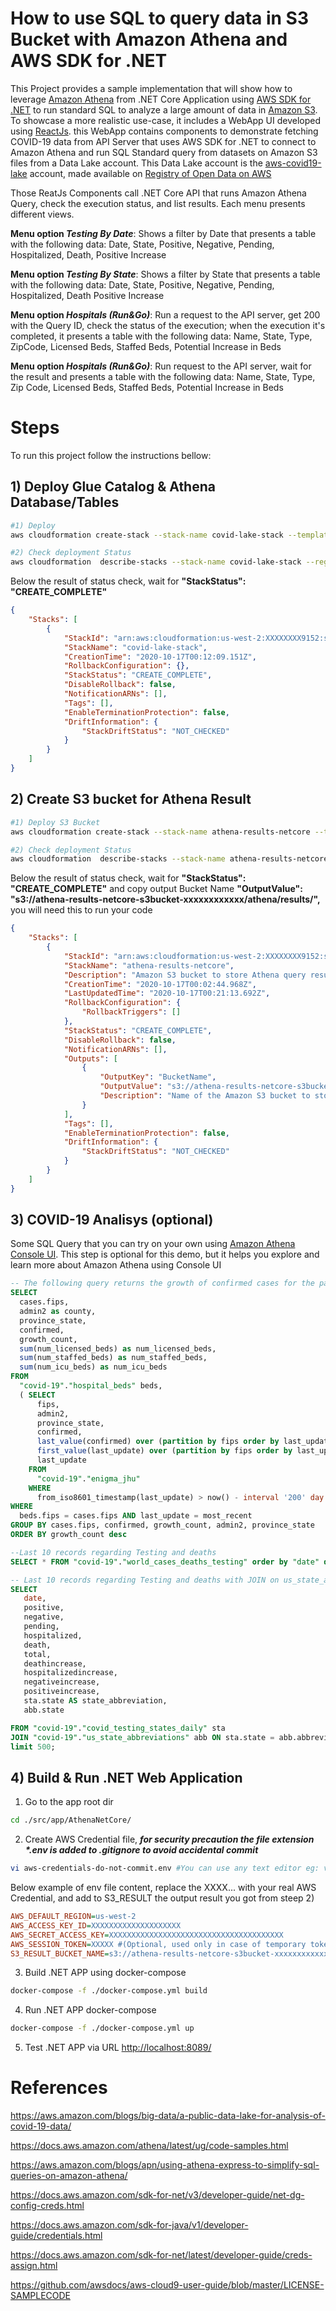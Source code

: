 # How to use SQL to query data in S3 Bucket with Amazon Athena and AWS SDK for .NET

This Project provides a sample implementation that will show how to leverage [Amazon Athena](https://aws.amazon.com/athena/) from .NET Core Application using [AWS SDK for .NET](https://docs.aws.amazon.com/sdk-for-net/v3/developer-guide/welcome.html) to run standard SQL to analyze a large amount of data in [Amazon S3](https://aws.amazon.com/s3/).
To showcase a more realistic use-case, it includes a WebApp UI developed using [ReactJs](https://reactjs.org/). this WebApp contains components to demonstrate fetching COVID-19 data from API Server that uses AWS SDK for .NET to connect to Amazon Athena and run SQL Standard query from datasets on Amazon S3 files from a Data Lake account. This Data Lake account is the [aws-covid19-lake](https://registry.opendata.aws/aws-covid19-lake/) account, made available on [Registry of Open Data on AWS](https://registry.opendata.aws/)

Those ReatJs Components call .NET Core API that runs Amazon Athena Query, check the execution status, and list results. Each menu presents different views.

**Menu option _Testing By Date_**: Shows a filter by Date that presents a table with the following data: Date, State, Positive, Negative, Pending, Hospitalized, Death, Positive Increase

**Menu option _Testing By State_**: Shows a filter by State that presents a table with the following data: Date, State, Positive, Negative, Pending, Hospitalized, Death Positive Increase

**Menu option _Hospitals (Run&Go)_**: Run a request to the API server, get 200 with the Query ID, check the status of the execution; when the execution it's completed, it presents a table with the following data: Name, State, Type, ZipCode, Licensed Beds, Staffed Beds, Potential Increase in Beds

**Menu option _Hospitals (Run&Go)_**: Run request to the API server, wait for the result and presents a table with the following data: Name, State, Type, Zip Code, Licensed Beds, Staffed Beds, Potential Increase in Beds

# Steps

To run this project follow the instructions bellow:

## 1) Deploy Glue Catalog & Athena Database/Tables

```bash
#1) Deploy
aws cloudformation create-stack --stack-name covid-lake-stack --template-url https://covid19-lake.s3.us-east-2.amazonaws.com/cfn/CovidLakeStack.template.json --region us-west-2

#2) Check deployment Status
aws cloudformation  describe-stacks --stack-name covid-lake-stack --region us-west-2
```

Below the result of status check, wait for **"StackStatus": "CREATE_COMPLETE"**

```json
{
    "Stacks": [
        {
            "StackId": "arn:aws:cloudformation:us-west-2:XXXXXXXX9152:stack/covid-lake-stack/xxxxxxxx-100d-11eb-87ef-xxxxxxxxxxx",
            "StackName": "covid-lake-stack",
            "CreationTime": "2020-10-17T00:12:09.151Z",
            "RollbackConfiguration": {},
            "StackStatus": "CREATE_COMPLETE",
            "DisableRollback": false,
            "NotificationARNs": [],
            "Tags": [],
            "EnableTerminationProtection": false,
            "DriftInformation": {
                "StackDriftStatus": "NOT_CHECKED"
            }
        }
    ]
}
```

## 2) Create S3 bucket for Athena Result

```bash
#1) Deploy S3 Bucket
aws cloudformation create-stack --stack-name athena-results-netcore --template-body file://s3-athena-result.template.yaml --region us-west-2

#2) Check deployment Status
aws cloudformation  describe-stacks --stack-name athena-results-netcore --region us-west-2
```

Below the result of status check, wait for **"StackStatus": "CREATE_COMPLETE"** and copy output Bucket Name **"OutputValue": "s3://athena-results-netcore-s3bucket-xxxxxxxxxxxx/athena/results/",** you will need this to run your code

```json
{
    "Stacks": [
        {
            "StackId": "arn:aws:cloudformation:us-west-2:XXXXXXXX9152:stack/athena-results-netcore/xxxxxxxx-100c-11eb-889f-xxxxxxxxxxx",
            "StackName": "athena-results-netcore",
            "Description": "Amazon S3 bucket to store Athena query results",
            "CreationTime": "2020-10-17T00:02:44.968Z",
            "LastUpdatedTime": "2020-10-17T00:21:13.692Z",
            "RollbackConfiguration": {
                "RollbackTriggers": []
            },
            "StackStatus": "CREATE_COMPLETE",
            "DisableRollback": false,
            "NotificationARNs": [],
            "Outputs": [
                {
                    "OutputKey": "BucketName",
                    "OutputValue": "s3://athena-results-netcore-s3bucket-xxxxxxxxxxxx/athena/results/",
                    "Description": "Name of the Amazon S3 bucket to store Athena query results"
                }
            ],
            "Tags": [],
            "EnableTerminationProtection": false,
            "DriftInformation": {
                "StackDriftStatus": "NOT_CHECKED"
            }
        }
    ]
}
```

## 3) COVID-19 Analisys (optional)

Some SQL Query that you can try on your own using [Amazon Athena Console UI]((https://us-west-2.console.aws.amazon.com/athena/home?region=us-west-2#query/)). This step is optional for this demo, but it helps you explore and learn more about Amazon Athena using Console UI

```sql
-- The following query returns the growth of confirmed cases for the past 7 days joined side-by-side with hospital bed availability, broken down by US county:
SELECT 
  cases.fips, 
  admin2 as county, 
  province_state, 
  confirmed,
  growth_count, 
  sum(num_licensed_beds) as num_licensed_beds, 
  sum(num_staffed_beds) as num_staffed_beds, 
  sum(num_icu_beds) as num_icu_beds
FROM 
  "covid-19"."hospital_beds" beds, 
  ( SELECT 
      fips, 
      admin2, 
      province_state, 
      confirmed, 
      last_value(confirmed) over (partition by fips order by last_update) - first_value(confirmed) over (partition by fips order by last_update) as growth_count,
      first_value(last_update) over (partition by fips order by last_update desc) as most_recent,
      last_update
    FROM  
      "covid-19"."enigma_jhu" 
    WHERE 
      from_iso8601_timestamp(last_update) > now() - interval '200' day AND country_region = 'US') cases
WHERE 
  beds.fips = cases.fips AND last_update = most_recent
GROUP BY cases.fips, confirmed, growth_count, admin2, province_state
ORDER BY growth_count desc

--Last 10 records regarding Testing and deaths
SELECT * FROM "covid-19"."world_cases_deaths_testing" order by "date" desc limit 10;

-- Last 10 records regarding Testing and deaths with JOIN on us_state_abbreviations to list State name
SELECT 
   date,
   positive,
   negative,
   pending,
   hospitalized,
   death,
   total,
   deathincrease,
   hospitalizedincrease,
   negativeincrease,
   positiveincrease,
   sta.state AS state_abbreviation,
   abb.state 

FROM "covid-19"."covid_testing_states_daily" sta
JOIN "covid-19"."us_state_abbreviations" abb ON sta.state = abb.abbreviation
limit 500;
```

## 4) Build & Run .NET Web Application

1) Go to the app root dir

```bash
cd ./src/app/AthenaNetCore/
```

2) Create AWS Credential file, **_for security precaution the file extension *.env is added to .gitignore to avoid accidental commit_**

```bash
vi aws-credentials-do-not-commit.env #You can use any text editor eg: vscode -> code aws-credentials-do-not-commit.env
```

Below example of env file content, replace the XXXX... with your real AWS Credential, and add to S3_RESULT the output result you got from steep 2)

```ini
AWS_DEFAULT_REGION=us-west-2
AWS_ACCESS_KEY_ID=XXXXXXXXXXXXXXXXXXXX
AWS_SECRET_ACCESS_KEY=XXXXXXXXXXXXXXXXXXXXXXXXXXXXXXXXXXXXXXX
AWS_SESSION_TOKEN=XXXXX #(Optional, used only in case of temporary token, you'll need to remove this comment on the .env file)
S3_RESULT_BUCKET_NAME=s3://athena-results-netcore-s3bucket-xxxxxxxxxxxx/athena/results/

```

3) Build .NET APP using docker-compose

```bash
docker-compose -f ./docker-compose.yml build
```

4) Run .NET APP docker-compose 

```bash
docker-compose -f ./docker-compose.yml up
```

5) Test .NET APP via URL <http://localhost:8089/>

# References

<https://aws.amazon.com/blogs/big-data/a-public-data-lake-for-analysis-of-covid-19-data/> 

<https://docs.aws.amazon.com/athena/latest/ug/code-samples.html>

<https://aws.amazon.com/blogs/apn/using-athena-express-to-simplify-sql-queries-on-amazon-athena/>

<https://docs.aws.amazon.com/sdk-for-net/v3/developer-guide/net-dg-config-creds.html>

<https://docs.aws.amazon.com/sdk-for-java/v1/developer-guide/credentials.html>

<https://docs.aws.amazon.com/sdk-for-net/latest/developer-guide/creds-assign.html>

<https://github.com/awsdocs/aws-cloud9-user-guide/blob/master/LICENSE-SAMPLECODE>